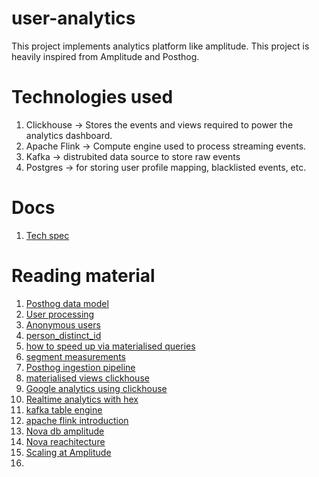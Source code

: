 # user-analytics
This project implements analytics platform like amplitude. This project is heavily inspired from Amplitude and Posthog. 

# Technologies used
1. Clickhouse -> Stores the events and views required to power the analytics dashboard.
2. Apache Flink -> Compute engine used to process streaming events.
3. Kafka -> distrubited data source to store raw events 
4. Postgres -> for storing user profile mapping, blacklisted events, etc.

# Docs
1. [Tech spec](docs/requirements.md)

# Reading material
1. [Posthog data model](https://posthog.com/docs/how-posthog-works/data-model)
2. [User processing](https://posthog.com/docs/how-posthog-works/ingestion-pipeline#2-person-processing)
3. [Anonymous users](https://posthog.com/tutorials/identifying-users-guide)
4. [person_distinct_id](https://posthog.com/handbook/engineering/clickhouse/schema/person-distinct-id)
5. [how to speed up via materialised queries](https://posthog.com/blog/clickhouse-materialized-columns)
6. [segment measurements](https://amplitude.com/docs/analytics/charts/event-segmentation/event-segmentation-choose-measurement)
7. [Posthog ingestion pipeline](https://posthog.com/docs/how-posthog-works/ingestion-pipeline)
8. [materialised views clickhouse](https://clickhouse.com/blog/using-materialized-views-in-clickhouse)
9. [Google analytics using clickhouse](https://clickhouse.com/blog/enhancing-google-analytics-data-with-clickhouse)
10. [Realtime analytics with hex](https://clickhouse.com/blog/building-real-time-applications-with-clickhouse-and-hex-notebook-keeper-engine)
11. [kafka table engine](https://clickhouse.com/docs/en/integrations/kafka/kafka-table-engine)
12. [apache flink introduction](https://www.youtube.com/watch?v=3cg5dABA6mo&list=PLa7VYi0yPIH1UdmQcnUr8lvjbUV8JriK0)
13. [Nova db amplitude](https://amplitude.com/blog/nova-architecture-understanding-user-behavior)
14. [Nova reachitecture](https://amplitude.com/blog/nova-2-0)
15. [Scaling at Amplitude](https://amplitude.com/blog/scaling-analytics-at-amplitude)
16. 